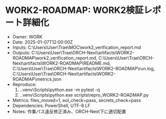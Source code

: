 # WORK2-ROADMAP: WORK2検証レポート詳細化
- Owner: WORK
- Date: 2025-01-07T12:00:00Z
- Inputs: C:\\Users\\User\\Trae\\MOC\\work2_verification_report.md
- Outputs: C:\\Users\\User\\Trae\\ORCH-Next\\artifacts\\WORK2-ROADMAP\\work2_verification_report.md, C:\\Users\\User\\Trae\\ORCH-Next\\artifacts\\WORK2-ROADMAP\\README.md, C:\\Users\\User\\Trae\\ORCH-Next\\artifacts\\WORK2-ROADMAP\\run.log, C:\\Users\\User\\Trae\\ORCH-Next\\artifacts\\WORK2-ROADMAP\\metrics.json
- Reproduce:
  1) .\.venv\Scripts\python.exe -m pytest -q
  2) .\.venv\Scripts\python.exe scripts\repro_WORK2-ROADMAP.py
- Metrics: files_moved=1, eol_check=pass, secrets_check=pass
- Dependencies: PowerShell, UTF-8 LF
- Notes: 作業パス違反修正済み、ORCH-Next下に適切配置
